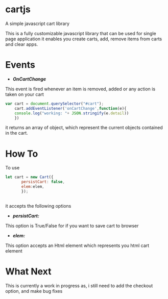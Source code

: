 # cartjs
A simple javascript cart library


This is a fully customizable javascript library that can be used for single page application
it enables you create carts, add, remove items from carts and clear apps.


# Events

* ***OnCartChange***


This event is fired whenever an item is removed, added or any action is taken on your cart

```javascript
var cart = document.querySelector("#cart");
    cart.addEventListener('onCartChange',function(e){
    console.log("working: "+ JSON.stringify(e.detail))
    })
```
 
 
 it returns an array of object, which represent the current objects contained in the cart.
 
 
 # How To
 
 To use
 
 ```javascript
 let cart = new Cart({
        persistCart: false,
        elem:elem,
        });
        
 ```
 
 it accepts the following options
 
 * ***persistCart:***
 
 
 
 This option is True/False for if you want to save cart to browser
 
 
 * ***elem:***
 
 
 
 This option accepts an Html element which represents you html cart element 
 
 
 
 
 # What Next
 
 This is currently a work in progress as, i still need to add the checkout option, and make bug fixes 
